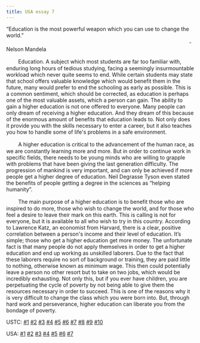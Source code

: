 ```yaml
---
title: USA essay 7
---
```

“Education is the most powerful weapon which you can use to change the world.”
　　　　　　　　　　　　　　　　　　　　　　　　　　　　　　　　　　　- Nelson Mandela

　　  Education. A subject which most students are far too familiar with, enduring long hours of tedious studying, facing a seemingly insurmountable workload which never quite seems to end. While certain students may state that school offers valuable knowledge which would benefit them in the future, many would prefer to end the schooling as early as possible. This is a common sentiment, which should be corrected, as education is perhaps one of the most valuable assets, which a person can gain. The ability to gain a higher education is not one offered to everyone. Many people can only dream of receiving a higher education. And they dream of this because of the enormous amount of benefits that education leads to. Not only does it provide you with the skills necessary to enter a career, but it also teaches you how to handle some of life's problems in a safe environment.

　　  A higher education is critical to the advancement of the human race, as we are constantly learning more and more. But in order to continue work in specific fields, there needs to be young minds who are willing to grapple with problems that have been giving the last generation difficulty. The progression of mankind is very important, and can only be achieved if more people get a higher degree of education. Neil Degrasse Tyson even stated the benefits of people getting a degree in the sciences as “helping humanity”.

　　  The main purpose of a higher education is to benefit those who are inspired to do more, those who wish to change the world, and for those who feel a desire to leave their mark on this earth. This is calling is not for everyone, but it is available to all who wish to try in this country. According to Lawrence Katz, an economist from Harvard, there is a clear, positive correlation between a person's income and their level of education. It’s simple; those who get a higher education get more money. The unfortunate fact is that many people do not apply themselves in order to get a higher education and end up working as unskilled laborers. Due to the fact that these laborers require no sort of background or training, they are paid little to nothing, otherwise known as minimum wage. This then could potentially leave a person no other resort but to take on two jobs, which would be incredibly exhausting. Not only this, but if you ever have children, you are perpetuating the cycle of poverty by not being able to give them the resources necessary in order to succeed. This is one of the reasons why it is very difficult to change the class which you were born into. But, through hard work and perseverance, higher education can liberate you from the bondage of poverty.

USTC: [\#1](/meeting/highereducation/ustc1) [\#2](/meeting/highereducation/ustc2) [\#3](/meeting/highereducation/ustc3) [\#4](/meeting/highereducation/ustc4) [\#5](/meeting/highereducation/ustc5) [\#6](/meeting/highereducation/ustc6)  [\#7](/meeting/highereducation/ustc7)  [\#8](/meeting/highereducation/ustc8) [\#9](/meeting/highereducation/ustc9) [\#10](/meeting/highereducation/ustc10)

USA: [\#1](/meeting/highereducation/usa1) [\#2](/meeting/highereducation/usa2) [\#3](/meeting/highereducation/usa3) [\#4](/meeting/highereducation/usa4) [\#5](/meeting/highereducation/usa5)  [\#6](/meeting/highereducation/usa6) [\#7](/meeting/highereducation/usa7)        
